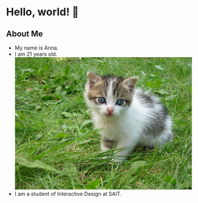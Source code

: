 # Hello, world! 👋

## About Me

- My name is Anna.
- I am 21 years old.
![Kitty relaxing in grass](kitty.jpg "This photo represents my state of mind.")
- I am a student of Interactive Design at SAIT.

